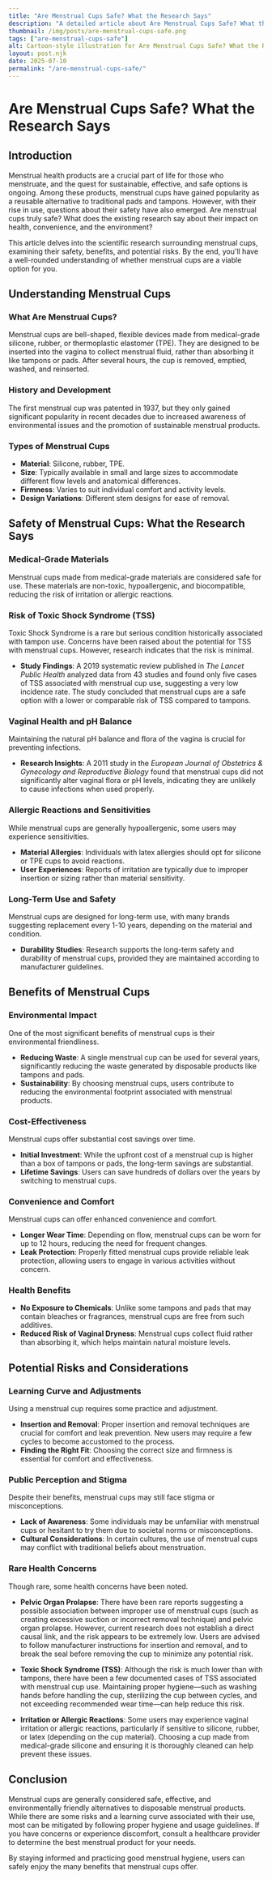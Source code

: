 ```yaml
---
title: "Are Menstrual Cups Safe? What the Research Says"
description: "A detailed article about Are Menstrual Cups Safe? What the Research Says."
thumbnail: /img/posts/are-menstrual-cups-safe.png
tags: ["are-menstrual-cups-safe"]
alt: Cartoon-style illustration for Are Menstrual Cups Safe? What the Research Says
layout: post.njk
date: 2025-07-10
permalink: "/are-menstrual-cups-safe/"
---
```


# Are Menstrual Cups Safe? What the Research Says

## Introduction

Menstrual health products are a crucial part of life for those who menstruate, and the quest for sustainable, effective, and safe options is ongoing. Among these products, menstrual cups have gained popularity as a reusable alternative to traditional pads and tampons. However, with their rise in use, questions about their safety have also emerged. Are menstrual cups truly safe? What does the existing research say about their impact on health, convenience, and the environment?

This article delves into the scientific research surrounding menstrual cups, examining their safety, benefits, and potential risks. By the end, you'll have a well-rounded understanding of whether menstrual cups are a viable option for you.

## Understanding Menstrual Cups

### What Are Menstrual Cups?

Menstrual cups are bell-shaped, flexible devices made from medical-grade silicone, rubber, or thermoplastic elastomer (TPE). They are designed to be inserted into the vagina to collect menstrual fluid, rather than absorbing it like tampons or pads. After several hours, the cup is removed, emptied, washed, and reinserted.

### History and Development

The first menstrual cup was patented in 1937, but they only gained significant popularity in recent decades due to increased awareness of environmental issues and the promotion of sustainable menstrual products.

### Types of Menstrual Cups

- **Material**: Silicone, rubber, TPE.
- **Size**: Typically available in small and large sizes to accommodate different flow levels and anatomical differences.
- **Firmness**: Varies to suit individual comfort and activity levels.
- **Design Variations**: Different stem designs for ease of removal.

## Safety of Menstrual Cups: What the Research Says

### Medical-Grade Materials

Menstrual cups made from medical-grade materials are considered safe for use. These materials are non-toxic, hypoallergenic, and biocompatible, reducing the risk of irritation or allergic reactions.

### Risk of Toxic Shock Syndrome (TSS)

Toxic Shock Syndrome is a rare but serious condition historically associated with tampon use. Concerns have been raised about the potential for TSS with menstrual cups. However, research indicates that the risk is minimal.

- **Study Findings**: A 2019 systematic review published in *The Lancet Public Health* analyzed data from 43 studies and found only five cases of TSS associated with menstrual cup use, suggesting a very low incidence rate. The study concluded that menstrual cups are a safe option with a lower or comparable risk of TSS compared to tampons.

### Vaginal Health and pH Balance

Maintaining the natural pH balance and flora of the vagina is crucial for preventing infections.

- **Research Insights**: A 2011 study in the *European Journal of Obstetrics & Gynecology and Reproductive Biology* found that menstrual cups did not significantly alter vaginal flora or pH levels, indicating they are unlikely to cause infections when used properly.

### Allergic Reactions and Sensitivities

While menstrual cups are generally hypoallergenic, some users may experience sensitivities.

- **Material Allergies**: Individuals with latex allergies should opt for silicone or TPE cups to avoid reactions.
- **User Experiences**: Reports of irritation are typically due to improper insertion or sizing rather than material sensitivity.

### Long-Term Use and Safety

Menstrual cups are designed for long-term use, with many brands suggesting replacement every 1-10 years, depending on the material and condition.

- **Durability Studies**: Research supports the long-term safety and durability of menstrual cups, provided they are maintained according to manufacturer guidelines.

## Benefits of Menstrual Cups

### Environmental Impact

One of the most significant benefits of menstrual cups is their environmental friendliness.

- **Reducing Waste**: A single menstrual cup can be used for several years, significantly reducing the waste generated by disposable products like tampons and pads.
- **Sustainability**: By choosing menstrual cups, users contribute to reducing the environmental footprint associated with menstrual products.

### Cost-Effectiveness

Menstrual cups offer substantial cost savings over time.

- **Initial Investment**: While the upfront cost of a menstrual cup is higher than a box of tampons or pads, the long-term savings are substantial.
- **Lifetime Savings**: Users can save hundreds of dollars over the years by switching to menstrual cups.

### Convenience and Comfort

Menstrual cups can offer enhanced convenience and comfort.

- **Longer Wear Time**: Depending on flow, menstrual cups can be worn for up to 12 hours, reducing the need for frequent changes.
- **Leak Protection**: Properly fitted menstrual cups provide reliable leak protection, allowing users to engage in various activities without concern.

### Health Benefits

- **No Exposure to Chemicals**: Unlike some tampons and pads that may contain bleaches or fragrances, menstrual cups are free from such additives.
- **Reduced Risk of Vaginal Dryness**: Menstrual cups collect fluid rather than absorbing it, which helps maintain natural moisture levels.

## Potential Risks and Considerations

### Learning Curve and Adjustments

Using a menstrual cup requires some practice and adjustment.

- **Insertion and Removal**: Proper insertion and removal techniques are crucial for comfort and leak prevention. New users may require a few cycles to become accustomed to the process.
- **Finding the Right Fit**: Choosing the correct size and firmness is essential for comfort and effectiveness.

### Public Perception and Stigma

Despite their benefits, menstrual cups may still face stigma or misconceptions.

- **Lack of Awareness**: Some individuals may be unfamiliar with menstrual cups or hesitant to try them due to societal norms or misconceptions.
- **Cultural Considerations**: In certain cultures, the use of menstrual cups may conflict with traditional beliefs about menstruation.

### Rare Health Concerns

Though rare, some health concerns have been noted.

- **Pelvic Organ Prolapse**: There have been rare reports suggesting a possible association between improper use of menstrual cups (such as creating excessive suction or incorrect removal technique) and pelvic organ prolapse. However, current research does not establish a direct causal link, and the risk appears to be extremely low. Users are advised to follow manufacturer instructions for insertion and removal, and to break the seal before removing the cup to minimize any potential risk.

- **Toxic Shock Syndrome (TSS)**: Although the risk is much lower than with tampons, there have been a few documented cases of TSS associated with menstrual cup use. Maintaining proper hygiene—such as washing hands before handling the cup, sterilizing the cup between cycles, and not exceeding recommended wear time—can help reduce this risk.

- **Irritation or Allergic Reactions**: Some users may experience vaginal irritation or allergic reactions, particularly if sensitive to silicone, rubber, or latex (depending on the cup material). Choosing a cup made from medical-grade silicone and ensuring it is thoroughly cleaned can help prevent these issues.

## Conclusion

Menstrual cups are generally considered safe, effective, and environmentally friendly alternatives to disposable menstrual products. While there are some risks and a learning curve associated with their use, most can be mitigated by following proper hygiene and usage guidelines. If you have concerns or experience discomfort, consult a healthcare provider to determine the best menstrual product for your needs.

By staying informed and practicing good menstrual hygiene, users can safely enjoy the many benefits that menstrual cups offer.